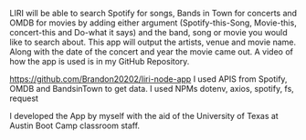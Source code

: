 LIRI will be able to search Spotify for songs, Bands in Town for concerts and OMDB for movies by adding either argument (Spotify-this-Song, Movie-this, concert-this and Do-what it says) and the band, song or movie you would like to search about.
This app will output the artists, venue and movie name. Along with the date of the concert and year the movie came out. 
A video of how the app is used is in my GitHub Repository.

https://github.com/Brandon20202/liri-node-app
I used APIS from Spotify, OMDB and BandsinTown to get data. I used NPMs dotenv, axios, spotify, fs, request

I developed the App by myself with the aid of the University of Texas at Austin Boot Camp classroom staff.